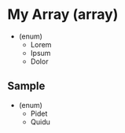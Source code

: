# My Array (array)

- (enum)
  - Lorem
  - Ipsum
  - Dolor

## Sample

- (enum)
  - Pidet
  - Quidu
